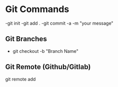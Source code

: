 # Git Commands

-git init
-git add .
-git commit -a -m "your message"

## Git Branches

- git checkout -b "Branch Name"



## Git Remote (Github/Gitlab)

git remote add <url>